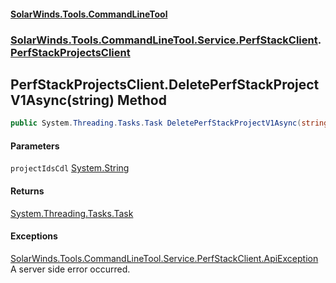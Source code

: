 #### [SolarWinds.Tools.CommandLineTool](index.md 'index')
### [SolarWinds.Tools.CommandLineTool.Service.PerfStackClient](index.md#SolarWinds.Tools.CommandLineTool.Service.PerfStackClient 'SolarWinds.Tools.CommandLineTool.Service.PerfStackClient').[PerfStackProjectsClient](PerfStackProjectsClient.md 'SolarWinds.Tools.CommandLineTool.Service.PerfStackClient.PerfStackProjectsClient')

## PerfStackProjectsClient.DeletePerfStackProjectV1Async(string) Method

```csharp
public System.Threading.Tasks.Task DeletePerfStackProjectV1Async(string projectIdsCdl);
```
#### Parameters

<a name='SolarWinds.Tools.CommandLineTool.Service.PerfStackClient.PerfStackProjectsClient.DeletePerfStackProjectV1Async(string).projectIdsCdl'></a>

`projectIdsCdl` [System.String](https://docs.microsoft.com/en-us/dotnet/api/System.String 'System.String')

#### Returns
[System.Threading.Tasks.Task](https://docs.microsoft.com/en-us/dotnet/api/System.Threading.Tasks.Task 'System.Threading.Tasks.Task')

#### Exceptions

[SolarWinds.Tools.CommandLineTool.Service.PerfStackClient.ApiException](https://docs.microsoft.com/en-us/dotnet/api/SolarWinds.Tools.CommandLineTool.Service.PerfStackClient.ApiException 'SolarWinds.Tools.CommandLineTool.Service.PerfStackClient.ApiException')  
A server side error occurred.